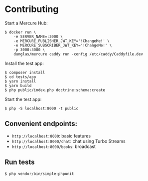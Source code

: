 # Contributing

Start a Mercure Hub:

    $ docker run \
        -e SERVER_NAME=:3000 \
        -e MERCURE_PUBLISHER_JWT_KEY='!ChangeMe!' \
        -e MERCURE_SUBSCRIBER_JWT_KEY='!ChangeMe!' \
        -p 3000:3000 \
        dunglas/mercure caddy run -config /etc/caddy/Caddyfile.dev

Install the test app:

    $ composer install
    $ cd tests/app
    $ yarn install
    $ yarn build
    $ php public/index.php doctrine:schema:create

Start the test app:

    $ php -S localhost:8000 -t public

## Convenient endpoints:

* `http://localhost:8000`: basic features
* `http://localhost:8000/chat`: chat using Turbo Streams
* `http://localhost:8000/books`: broadcast

## Run tests

    $ php vendor/bin/simple-phpunit
